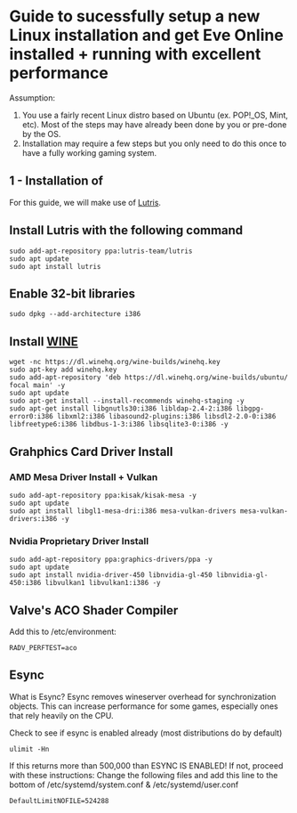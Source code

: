 # Guide to sucessfully setup a new Linux installation and get Eve Online installed + running with excellent performance

Assumption:
1. You use a fairly recent Linux distro based on Ubuntu (ex. POP!_OS, Mint, etc). Most of the steps may have already been done by you or pre-done by the OS.
2. Installation may require a few steps but you only need to do this once to have a fully working gaming system.

## 1 - Installation of 

For this guide, we will make use of [Lutris](https://lutris.net/).

## Install Lutris with the following command
```
sudo add-apt-repository ppa:lutris-team/lutris
sudo apt update
sudo apt install lutris
```

## Enable 32-bit libraries
```
sudo dpkg --add-architecture i386 
```

## Install [WINE](https://www.winehq.org/)
```
wget -nc https://dl.winehq.org/wine-builds/winehq.key
sudo apt-key add winehq.key
sudo add-apt-repository 'deb https://dl.winehq.org/wine-builds/ubuntu/ focal main' -y
sudo apt update
sudo apt-get install --install-recommends winehq-staging -y
sudo apt-get install libgnutls30:i386 libldap-2.4-2:i386 libgpg-error0:i386 libxml2:i386 libasound2-plugins:i386 libsdl2-2.0-0:i386 libfreetype6:i386 libdbus-1-3:i386 libsqlite3-0:i386 -y
```

## Grahphics Card Driver Install

### AMD Mesa Driver Install + Vulkan
```
sudo add-apt-repository ppa:kisak/kisak-mesa -y
sudo apt update
sudo apt install libgl1-mesa-dri:i386 mesa-vulkan-drivers mesa-vulkan-drivers:i386 -y
```

### Nvidia Proprietary Driver Install
```
sudo add-apt-repository ppa:graphics-drivers/ppa -y
sudo apt update
sudo apt install nvidia-driver-450 libnvidia-gl-450 libnvidia-gl-450:i386 libvulkan1 libvulkan1:i386 -y
```

## Valve's ACO Shader Compiler
Add this to /etc/environment:
```
RADV_PERFTEST=aco
```

## Esync
What is Esync?
Esync removes wineserver overhead for synchronization objects. This can increase performance for some games, especially ones that rely heavily on the CPU.

Check to see if esync is enabled already (most distributions do by default)
```
ulimit -Hn
```

If this returns more than 500,000 than ESYNC IS ENABLED! If not, proceed with these instructions:
Change the following files and add this line to the bottom of /etc/systemd/system.conf & /etc/systemd/user.conf
```
DefaultLimitNOFILE=524288
```

